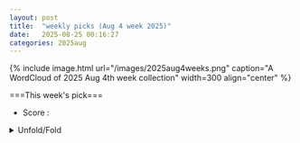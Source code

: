 ```yaml
---
layout: post
title:  "weekly picks (Aug 4 week 2025)"
date:   2025-08-25 00:16:27
categories: 2025aug
---
```


{% include image.html url="/images/2025aug4weeks.png" caption="A WordCloud of 2025 Aug 4th week collection" width=300 align="center" %}




===This week's pick===


* Score : 
<details>
  <summary> Unfold/Fold </summary>
  {% capture markdowncontent %}




---
08/27


1. **[s41567-025-03005-5](https://www.nature.com/articles/s41567-025-03005-5)** Realization of an untrusted intermediate relay architecture using a quantum dot single-photon source (Nature Physics)

1. **[s42005-025-02266-z](https://www.nature.com/articles/s42005-025-02266-z)** Impact of pressure and apical oxygen vacancies on superconductivity in La<sub>3</sub>Ni<sub>2</sub>O<sub>7</sub> (Communications Physics)

1. **[s42005-025-02254-3](https://www.nature.com/articles/s42005-025-02254-3)** Charge-density-wave quantum critical point under pressure in 2<i>H</i>-TaSe<sub>2</sub> (Communications Physics)

1. **[d41586-025-02638-z](https://www.nature.com/articles/d41586-025-02638-z)** Einstein hated entanglement — and five other quantum myths (Nature)






1. **[3854-r395](http://link.aps.org/doi/10.1103/3854-r395)** Minimal Example of Quantum Nonclassicality without Freedom of Choice (PRL)

1. **[z2pr-zbwl](http://link.aps.org/doi/10.1103/z2pr-zbwl)** No Practical Quantum Broadcasting: Even Virtually (PRL)

1. **[941q-5sdq](http://link.aps.org/doi/10.1103/941q-5sdq)** Cavity-Enabled Real-Time Observation of Individual Atomic Collisions (PRL)

1. **[pxqr-mps4](http://link.aps.org/doi/10.1103/pxqr-mps4)** Self-Injection Locking Dynamics with Raman Actions in Aluminum Nitride Microresonators (PRL)

1. **[q4nh-m1jh](http://link.aps.org/doi/10.1103/q4nh-m1jh)** Non-Hermitian Origin of Detachable Boundary States in Topological Insulators (PRL)

1. **[1kzk-sz7g](http://link.aps.org/doi/10.1103/1kzk-sz7g)** Structural Contribution to Light-Induced Gap Suppression in Ta2NiSe5 (PRL)

1. **[npp4-b1xb](http://link.aps.org/doi/10.1103/npp4-b1xb)** Three Strongly Coupled Kerr Parametric Oscillators Forming a Boltzmann Machine (PRL)

1. **[5lp2-9sps](http://link.aps.org/doi/10.1103/5lp2-9sps)** Experimentally Probing Entropy Reduction via Iterative Quantum Information Transfer (PRX)

1. **[qw53-8b8r](http://link.aps.org/doi/10.1103/qw53-8b8r)** High-Power Clock Laser Spectrally Tailored for High-Fidelity Quantum State Engineering (PRX)

1. **[8g6j-w7ld](http://link.aps.org/doi/10.1103/8g6j-w7ld)** No practical quantum broadcasting: General framework (PRR)

1. **[xzfz-d19q](http://link.aps.org/doi/10.1103/xzfz-d19q)** Integer quantum Hall effect in bilayer Dice lattices (PRR)




1. **[2508.18342v1](https://arxiv.org/abs/2508.18342)** Odd relaxation in three-dimensional Fermi liquids (arXiv)

1. **[2508.18361v1](https://arxiv.org/abs/2508.18361)** Odd-Parity Altermagnetism Originated from Orbital Orders (arXiv)

1. **[2508.18368v1](https://arxiv.org/abs/2508.18368)** Destructive Interference induced constraints in Floquet systems (arXiv)

1. **[2508.18371v1](https://arxiv.org/abs/2508.18371)** High-throughput superconducting Tc predictions through density of states rescaling (arXiv)

1. **[2508.18372v1](https://arxiv.org/abs/2508.18372)** Multiple Dirac Spin-Orbital Liquids in SU(4) Heisenberg Antiferromagnets on the Honeycomb Lattice (arXiv)

1. **[2508.18373v1](https://arxiv.org/abs/2508.18373)** Higher-Dimensional Chirally Stabilized Fixed Points and Their Deformations (arXiv)

1. **[2508.18378v1](https://arxiv.org/abs/2508.18378)** Interplay of Intersite Charge Transfer, Antiferromagnetism, and Strain in Barocaloric ACu3Fe4O{12} Quadruple Perovskites (arXiv)

1. **[2508.18429v1](https://arxiv.org/abs/2508.18429)** Why Compressed Metal Hydrides are Near-room-temperature Superconductors (arXiv)

1. **[2508.18465v1](https://arxiv.org/abs/2508.18465)** Scalable Effective Models for Superconducting Nanostructures: Applications to Double, Triple, and Quadruple Quantum Dots (arXiv)

1. **[2508.18480v1](https://arxiv.org/abs/2508.18480)** Twisted light drives chiral excitations of interacting electrons in nanostructures with magnetic field (arXiv)

1. **[2508.18585v1](https://arxiv.org/abs/2508.18585)** Spin-Orbit Coupling-Driven Chirality Switching of Spin Waves in Altermagnets (arXiv)

1. **[2508.18639v1](https://arxiv.org/abs/2508.18639)** Optical Control of Integer and Fractional Chern Insulators (arXiv)

1. **[2508.18657v1](https://arxiv.org/abs/2508.18657)** Emergent topology of flat bands in a twisted bilayer alpha-T_3 lattice (arXiv)

1. **[2508.18692v1](https://arxiv.org/abs/2508.18692)** Theoretical investigation of Quantum Anomalous Hall Effect in Potassium Tri-vanadium Pentantimonide (arXiv)

1. **[2508.18770v1](https://arxiv.org/abs/2508.18770)** Room temperature giant magnetoresistance detection of spin hall nano-oscillator dynamics in synthetic antiferromagnetic Spin-Valve (arXiv)

1. **[2508.18775v1](https://arxiv.org/abs/2508.18775)** Isofrequency spin-wave imaging using color center magnetometry for magnon spintronics (arXiv)

1. **[2508.18795v1](https://arxiv.org/abs/2508.18795)** Itinerant and topological excitations in a honeycomb spiral spin liquid candidate (arXiv)

1. **[2508.18843v1](https://arxiv.org/abs/2508.18843)** Single-Photon Detection in Few-Layer NbSe2 Superconducting Nanowires (arXiv)

1. **[2508.18885v1](https://arxiv.org/abs/2508.18885)** Non-Exponential Relaxation in the Rotating Frame of a Driven Nanomechanical Mode (arXiv)

1. **[2508.18943v1](https://arxiv.org/abs/2508.18943)** Mass-induced Coulomb drag in capacitively coupled superconducting nanowires (arXiv)

1. **[2508.19033v1](https://arxiv.org/abs/2508.19033)** Giant octupole moment in magnetic multilayers (arXiv)

1. **[2508.19044v1](https://arxiv.org/abs/2508.19044)** YSGAG: The Ideal Substrate for YIG in Quantum Magnonics (arXiv)

1. **[2508.19063v1](https://arxiv.org/abs/2508.19063)** Optical control over topological Chern number in moire materials (arXiv)

1. **[2508.19084v1](https://arxiv.org/abs/2508.19084)** Tunneling spectroscopy of the spinon-Kondo effect in one-dimensional Mott insulators (arXiv)

1. **[2508.19116v1](https://arxiv.org/abs/2508.19116)** Thermoelectric evidence of the electronic structure changes from the charge-density-wave transition in FeGe (arXiv)

1. **[2508.19156v1](https://arxiv.org/abs/2508.19156)** Measuring high field gradients of cobalt nanomagnets in a spin-mechanical setup (arXiv)

1. **[2508.19161v1](https://arxiv.org/abs/2508.19161)** The charge-carrier trapping effect on 1/f noise in monolayer graphene (arXiv)

1. **[2508.19241v1](https://arxiv.org/abs/2508.19241)** Phase Coherent Transport in Two-Dimensional Tellurium Flakes (arXiv)

1. **[2508.19248v1](https://arxiv.org/abs/2508.19248)** Disorder-induced proximate quantum spin ice phase in Pr2Sn2O7 (arXiv)

1. **[2508.15909v1](https://arxiv.org/abs/2508.15909)** Superconductivity and Ferroelectric Orbital Magnetism in Semimetallic Rhombohedral Hexalayer Graphene (arXiv)

1. **[2508.18311v1](https://arxiv.org/abs/2508.18311)** Tsunami Solitons Emerging from Superconducting Gap (arXiv)

1. **[2508.18360v1](https://arxiv.org/abs/2508.18360)** Light-induced odd-parity altermagnets on dimerized lattices (arXiv)

1. **[2508.18532v1](https://arxiv.org/abs/2508.18532)** Extendibility of Fermionic Gaussian States (arXiv)

1. **[2508.18614v1](https://arxiv.org/abs/2508.18614)** Full counting statistics and first-passage times in quantum Markovian processes: Ensemble relations, metastability, and fluctuation theorems (arXiv)

1. **[2508.18622v1](https://arxiv.org/abs/2508.18622)** Polarization dynamics of the spin-boson model in the shifted boson Hilbert space (arXiv)

1. **[2508.18801v1](https://arxiv.org/abs/2508.18801)** Weighted Hartree-Fock-Bogoliubov method for interacting fermions: An application to ultracold Fermi superfluids (arXiv)

1. **[2508.18849v1](https://arxiv.org/abs/2508.18849)** Designing Antiferromagnetic Spin-1/2 Chains in Janus Fullerene Nanoribbons (arXiv)

1. **[2508.18956v1](https://arxiv.org/abs/2508.18956)** Shubnikov-de Haas oscillations and planar Hall effect in HfTe2 (arXiv)

1. **[2508.19075v1](https://arxiv.org/abs/2508.19075)** Universal Dynamics with Globally Controlled Analog Quantum Simulators (arXiv)

1. **[2508.19138v1](https://arxiv.org/abs/2508.19138)** Ab-initio Quantum Transport with the GW Approximation, 42,240 Atoms, and Sustained Exascale Performance (arXiv)





---
08/26

1. **[s41467-025-63262-z](https://www.nature.com/articles/s41467-025-63262-z)** Neighboring alkenyl group participated ether-based electrolyte for wide-temperature lithium metal batteries (Nature Communications)

1. **[s42005-025-02258-z](https://www.nature.com/articles/s42005-025-02258-z)** Spatial-mode diversity and multiplexing for continuous variables quantum communications (Communications Physics)

1. **[s41563-025-02334-3](https://www.nature.com/articles/s41563-025-02334-3)** Quantum oscillations in a dipolar excitonic insulator (Nature Materials)

1. **[s41563-025-02316-5](https://www.nature.com/articles/s41563-025-02316-5)** Competition between excitonic insulators and quantum Hall states in correlated electron–hole bilayers (Nature Materials)



1. **[2508.16020](https://arxiv.org/abs/2508.16020)** Evolution of magnetic bubble domains in the uniaxial ferromagnet CeRu2Ga2B inferred from the Hall effect and ac magnetic susceptibility (arXiv)



1. **[mdsf-wrbj](http://link.aps.org/doi/10.1103/mdsf-wrbj)** Probing Topological Entanglement on Large Scales (PRL)

1. **[zkpl-hh28](http://link.aps.org/doi/10.1103/zkpl-hh28)** Error-Corrected Fermionic Quantum Processors with Neutral Atoms (PRL)


1. **[zj34-15bk](http://link.aps.org/doi/10.1103/zj34-15bk)** Vortex Nucleations in Spinor Bose Condensates under Localized Synthetic Magnetic Fields (PRL)

1. **[yvj7-htb4](http://link.aps.org/doi/10.1103/yvj7-htb4)** Evidence for the Meissner Effect in the Nickelate Superconductor La3Ni2O7−δ Single Crystal Using Diamond Quantum Sensors (PRL)

1. **[pbyw-mzfy](http://link.aps.org/doi/10.1103/pbyw-mzfy)** Nature of Metallic and Insulating Domains in the Charge-Density-Wave System 1T−TaSe2 (PRL)

1. **[lhj4-9h29](http://link.aps.org/doi/10.1103/lhj4-9h29)** Field-Driven Band Asymmetry and Nonreciprocal Transport in a Helimagnet (PRL)

1. **[2508.16720v1](https://arxiv.org/abs/2508.16720)** Hunting for superconductivity in doped triangular lattice Kitaev magnets (arXiv)

1. **[2508.16725v1](https://arxiv.org/abs/2508.16725)** Unnecessary quantum criticality in SU(3) kagome magnets (arXiv)

1. **[2508.16751v1](https://arxiv.org/abs/2508.16751)** Electronic correlation effects in the response of graphene and MoS2 monolayers to the impact of highly-charged ions (arXiv)

1. **[2508.16968v1](https://arxiv.org/abs/2508.16968)** Electrostatic gating and the interference of chiral Majoranas in thin slabs of magnetic topological insulators (arXiv)

1. **[2508.17016v1](https://arxiv.org/abs/2508.17016)** Three-dimensional unfrustrated and frustrated quantum Heisenberg magnets. Specific heat study (arXiv)

1. **[2508.17036v1](https://arxiv.org/abs/2508.17036)** A Single-Molecule Quantum Heat Engine (arXiv)

1. **[2508.17220v1](https://arxiv.org/abs/2508.17220)** Resonant transport and line-type resonances in tilted Dirac cone double-barrier structures (arXiv)

1. **[2508.17266v1](https://arxiv.org/abs/2508.17266)** Correlations in the Binding Energy of Triexcitons and Biexcitons in Single CdSe/CdS Nanoplatelets Revealed by Heralded Spectroscopy (arXiv)

1. **[2508.17292v1](https://arxiv.org/abs/2508.17292)** Spectral Functions of an Extended Antiferromagnetic S=1/2 Heisenberg Model on the Triangular Lattice (arXiv)

1. **[2508.17327v1](https://arxiv.org/abs/2508.17327)** Orbital-selective two-gap superconductivity in kagome metal CsV3Sb5 (arXiv)

1. **[2508.17352v1](https://arxiv.org/abs/2508.17352)** Robust Mottness and tunable interlayer magnetism in Nb3X8 (X = F, Cl, Br, I) bilayers (arXiv)

1. **[2508.17419v1](https://arxiv.org/abs/2508.17419)** Spontaneous Lattice Distortion in the Spin-Triplet Superconductor CuxBi2Se3 (arXiv)

1. **[2508.17422v1](https://arxiv.org/abs/2508.17422)** Ambient-Pressure Superconductivity from Boron Icosahedral Superatoms (arXiv)

1. **[2508.17429v1](https://arxiv.org/abs/2508.17429)** Out-of-plane angle resolved second harmonic Hall analysis in perpendicular magnetic anisotropy systems (arXiv)

1. **[2508.17457v1](https://arxiv.org/abs/2508.17457)** Topological phase transitions between bosonic and fermionic quantum Hall states near even-denominator filling factors (arXiv)

1. **[2508.17487v1](https://arxiv.org/abs/2508.17487)** Mechanisms of superconductivity and inhomogeneous states in metallic hydrogen and electron systems with attraction (arXiv)

1. **[2508.17498v1](https://arxiv.org/abs/2508.17498)** Scalable implementations of mean-field and correlation methods based on Lie-algebraic similarity transformation of spin Hamiltonians in the Jordan-Wigner representation (arXiv)

1. **[2508.17668v1](https://arxiv.org/abs/2508.17668)** Non-Fermi-liquid transport phenomena in bilayer nickelates: Impact of quasi-quantum metric (arXiv)

1. **[2508.17707v1](https://arxiv.org/abs/2508.17707)** Accounting the size distribution of HTS granules for the critical current density from magnetic measurements (arXiv)

1. **[2508.17766v1](https://arxiv.org/abs/2508.17766)** Mapping of Fermionic Lattice Models for Ising Solvers (arXiv)

1. **[2508.17834v1](https://arxiv.org/abs/2508.17834)** Zeeman Ladders in Frustrated XYZ Spin Chains (arXiv)

1. **[2508.17839v1](https://arxiv.org/abs/2508.17839)** Three-dimensional electronic domain correlations in 1T-TaS2 (arXiv)

1. **[2508.17861v1](https://arxiv.org/abs/2508.17861)** Unveiling the landscape of Mottness and its proximity to superconductivity in 4Hb-TaS2 (arXiv)

1. **[2508.17881v1](https://arxiv.org/abs/2508.17881)** Hyperfine interaction of electrons confined in CsPbI3 nanocrystals with nuclear spin fluctuations (arXiv)

1. **[2508.17929v1](https://arxiv.org/abs/2508.17929)** Optimization of superconducting properties of F-doped SmFeAsO by cubic anvil high-pressure technique (arXiv)

1. **[2508.17967v1](https://arxiv.org/abs/2508.17967)** Antiferromagnetic Skyrmion Scattering Revealed by Direct Time-Resolved Imaging of Collective Dynamics (arXiv)

1. **[2508.17989v1](https://arxiv.org/abs/2508.17989)** Incompressible quantum liquid on the four-dimensional sphere (arXiv)

1. **[2508.17999v1](https://arxiv.org/abs/2508.17999)** Dispersion interaction of two graphene sheets (arXiv)

1. **[2508.18002v1](https://arxiv.org/abs/2508.18002)** Room-temperature anisotropic in-plane spin dynamics in graphene induced by PdSe2 proximity (arXiv)

1. **[2508.18099v1](https://arxiv.org/abs/2508.18099)** Anomalous narrow-band correlation in a natural superconducting heterostructure (arXiv)

1. **[2508.18107v1](https://arxiv.org/abs/2508.18107)** Growth optimization of Ruddlesden-Popper nickelate high-temperature superconducting thin films (arXiv)

1. **[2508.18117v1](https://arxiv.org/abs/2508.18117)** Gapless Edge Gravitons and Quasiparticles in Fractional Quantum Hall Systems with Non-Local Confinement (arXiv)

1. **[2508.18138v1](https://arxiv.org/abs/2508.18138)** Asymmetric stress engineering of dense dislocations in brittle superconductors for strong vortex pinning (arXiv)

1. **[2508.18152v1](https://arxiv.org/abs/2508.18152)** Optical Signatures of Band Flatness and Anisotropic Quantum Geometry in Magic-Angle Twisted Bilayer Graphene (arXiv)

1. **[2508.18194v1](https://arxiv.org/abs/2508.18194)** Self-consistent dynamical Hubbard functional for correlated solids (arXiv)

1. **[2508.16590v1](https://arxiv.org/abs/2508.16590)** FDTRImageEnhancer: Combining Physics-Informed Deconvolution and Microstructure-Aware Deep Learning to Enhance Thermal Images (arXiv)

1. **[2508.16820v1](https://arxiv.org/abs/2508.16820)** A Fluctuating Hydrodynamics Model for Nanoscale Surfactant-laden Interfaces (arXiv)

1. **[2508.16900v1](https://arxiv.org/abs/2508.16900)** Identifying the magnetic genes in fully- and partially-ordered V2XAl (X = Cr, Mn, Fe, Co, Ni) Heusler alloys (arXiv)

1. **[2508.16940v1](https://arxiv.org/abs/2508.16940)** Phonon anharmonicity-driven charge density wave transition and ultrafast dynamics in 1T-TaS2/TaSe2 (arXiv)

1. **[2508.17084v1](https://arxiv.org/abs/2508.17084)** Polarization-dependent chiral transport and chiral solitons in spin Kitaev models (arXiv)

1. **[2508.17264v1](https://arxiv.org/abs/2508.17264)** Metal-Free Room-Temperature Ferromagnetism (arXiv)

1. **[2508.17268v1](https://arxiv.org/abs/2508.17268)** Phonons Drive the Topological Phase Transition in Quasi-One-Dimensional Bi4I4 (arXiv)

1. **[2508.17535v1](https://arxiv.org/abs/2508.17535)** Universal scaling of higher-order cumulants in quantum isotropic spin chains (arXiv)

1. **[2508.17810v1](https://arxiv.org/abs/2508.17810)** Kinetic contribution to the arbitrary order odd frequency moments of the dynamic structure factor (arXiv)

1. **[2508.17864v1](https://arxiv.org/abs/2508.17864)** Symmetry Classification of Altermagnetism and Emergence of Type-IV Magnetism in Two Dimensions (arXiv)

1. **[2508.17871v1](https://arxiv.org/abs/2508.17871)** Succession of Ising criticality and its threshold in critical quantum Ising model subject to symmetric decoherence (arXiv)

1. **[2508.17888v1](https://arxiv.org/abs/2508.17888)** Strong spin-magnon coupling in a van der Waals magnet with tunable chiral symmetry (arXiv)

1. **[2508.17977v1](https://arxiv.org/abs/2508.17977)** Ab initio study of anomalous temperature dependence of resistivity in V-Al alloys (arXiv)

1. **[2508.18041v1](https://arxiv.org/abs/2508.18041)** Numerical validation of an ultracold Hubbard quantum simluator (arXiv)

1. **[2508.18125v1](https://arxiv.org/abs/2508.18125)** Symmetry-induced magnetism in fullerene monolayers (arXiv)

1. **[2508.18131v1](https://arxiv.org/abs/2508.18131)** Breaking conservation law enables steady-state entanglement out of equilibrium (arXiv)






---
08/25

1. **[qute.202500259](https://advanced.onlinelibrary.wiley.com/doi/10.1002/qute.202500259)** Breathing Modes of Confined and Coupled Magnetic Skyrmions in Synthetic Ferrimagnet Multilayer Nanodots (Advanced Quantum Technologies)

1. **[c2y9-3cc9](https://journals.aps.org/prl/abstract/10.1103/c2y9-3cc9)** Emergent Self-Propulsion of Skyrmionic Matter in Synthetic Antiferromagnets (PRL)



1. **[2508.15897v1](https://arxiv.org/abs/2508.15897)** Entanglement entropy as a probe of topological phase transitions (arXiv)

1. **[2508.15909v1](https://arxiv.org/abs/2508.15909)** Superconductivity and Ferroelectric Orbital Magnetism in Semimetallic Rhombohedral Hexalayer Graphene (arXiv)

1. **[2508.15944v1](https://arxiv.org/abs/2508.15944)** Dual Topology as a Fingerprint of Relativistic Altermagnetism in AgF2 Monolayer (arXiv)

1. **[2508.15968v1](https://arxiv.org/abs/2508.15968)** Unconventional superconductivity induced by rare-earth substitution in Nd1-xEuxNiO2 thin films (arXiv)

1. **[2508.16009v1](https://arxiv.org/abs/2508.16009)** Strong Correlation Driven Quadrupolar to Dipolar Exciton Transitions in a Trilayer Moire Superlattice (arXiv)

1. **[2508.16020v1](https://arxiv.org/abs/2508.16020)** Evolution of magnetic bubble domains in the uniaxial ferromagnet CeRu2Ga2B inferred from the Hall effect and ac magnetic susceptibility (arXiv)

1. **[2508.16028v1](https://arxiv.org/abs/2508.16028)** Controlling resonant spin photocurrent using magnetic field; application to a magnetoelectric oxide Cr2O3 (arXiv)

1. **[2508.16099v1](https://arxiv.org/abs/2508.16099)** Thermomodulated intrinsic Josephson effect in Kagome CsV3Sb5 (arXiv)

1. **[2508.16166v1](https://arxiv.org/abs/2508.16166)** Terahertz third-harmonic generation of lightwave driven Weyl fermions far from equilibrium (arXiv)

1. **[2508.16219v1](https://arxiv.org/abs/2508.16219)** Investigating structure and physical properties of quaternary layered transition metal oxide Na2Cu2TeO6 (arXiv)

1. **[2508.16231v1](https://arxiv.org/abs/2508.16231)** Ultrafast Laser-Induced Magnetic Relaxation in Artificial Spin Ice Driven by Dipolar Interactions (arXiv)

1. **[2508.16266v1](https://arxiv.org/abs/2508.16266)** Magneto-conductivity and CME in Dirac semimetals from Keldysh technique in Landau levels basis (arXiv)

1. **[2508.16290v1](https://arxiv.org/abs/2508.16290)** Extreme magnetic field-boosted superconductivity in a high-temperature superconductor (arXiv)

1. **[2508.16298v1](https://arxiv.org/abs/2508.16298)** Scalable Hybrid quantum Monte Carlo simulation of U(1) gauge field coupled to fermions on GPU (arXiv)

1. **[2508.16339v1](https://arxiv.org/abs/2508.16339)** Observation of negative orbital torque from Vanadium (arXiv)

1. **[2508.16340v1](https://arxiv.org/abs/2508.16340)** Mechanical Reinforcement of Graphene via Wrinkling (arXiv)

1. **[2508.16411v1](https://arxiv.org/abs/2508.16411)** Charge transfer empties the flat band in 4Hb-TaS2 -- except at the surface (arXiv)

1. **[2508.16412v1](https://arxiv.org/abs/2508.16412)** Signatures of spin-glass superconductivity in nickelate (La, Pr, Sm)3Ni2O7 films (arXiv)

1. **[2508.16418v1](https://arxiv.org/abs/2508.16418)** Universal Entanglement Pattern Formation via a Quantum Quench (arXiv)

1. **[2508.16491v1](https://arxiv.org/abs/2508.16491)** Tracking flat bands via phonon-mediated interband scattering (arXiv)

1. **[2508.16559v1](https://arxiv.org/abs/2508.16559)** Chiral charge density wave in 4Hb- and 1T-TaS2: The Role of interlayer coupling (arXiv)

1. **[2508.15936v1](https://arxiv.org/abs/2508.15936)** Teleportation based detection of quantum critical points using small spin chains (arXiv)

1. **[2508.16017v1](https://arxiv.org/abs/2508.16017)** Enhanced thermopower in a magnetic semiconductor EuTe4 with multiple charge-density-wave instabilities/ (arXiv)

1. **[2508.16206v1](https://arxiv.org/abs/2508.16206)** Autonomous conversion of particle-exchange to quantum self-oscillations (arXiv)

1. **[2508.16363v1](https://arxiv.org/abs/2508.16363)** Infinite matrix product states for (1+1)-dimensional gauge theories (arXiv)

1. **[2508.16435v1](https://arxiv.org/abs/2508.16435)** Getting the manifold right: The crucial role of orbital resolution in DFT+U for mixed d-f electron compounds (arXiv)

1. **[2508.16494v1](https://arxiv.org/abs/2508.16494)** Nonlinear Optical Spectroscopy of Nodal-Line Semimetals (arXiv)

1. **[2508.16520v1](https://arxiv.org/abs/2508.16520)** Chemical and Conformational Control of the Spectroscopic Properties of Multi-Layer and Multi-Defect Carbon Dots (arXiv)

1. **[2508.16547v1](https://arxiv.org/abs/2508.16547)** Microscopic field theories of the quantum skyrmion Hall effect (arXiv)









  {% endcapture %}
  {{ markdowncontent | markdownify }}
 </details>

<style>
  details {
    margin: 10px 0;
  }
  summary {
    cursor: pointer;
  }
</style>
